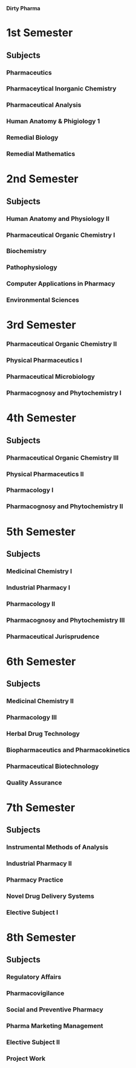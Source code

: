<!DOCTYPE html>
<html lang="en">
<head>
  <b>Dirty Pharma</b>
</head>
<body>

<h1><b>1st Semester</b> </h1>
<h2>Subjects</h2>
<h3>Pharmaceutics</h3>
<h3>Pharmaceytical Inorganic Chemistry</h3>
<h3>Pharmaceutical Analysis</h3>
<h3>Human Anatomy & Phigiology 1</h3>
<h3>Remedial Biology</h3>
<h3>Remedial Mathematics</h3>
<h1><b>2nd Semester</b> </h1>
<h2>Subjects</h2>
<h3>Human Anatomy and Physiology II</h3>
<h3>Pharmaceutical Organic Chemistry I</h3>
<h3>Biochemistry</h3>
<h3>Pathophysiology</h3>
<h3>Computer Applications in Pharmacy</h3>
<h3>Environmental Sciences</h3>
<h1><b>3rd Semester</b> </h1>
<h3>Pharmaceutical Organic Chemistry II</h3>
<h3>Physical Pharmaceutics I</h3>
<h3>Pharmaceutical Microbiology</h3>
<h3>Pharmacognosy and Phytochemistry I</h3>
<h1><b>4th Semester</b> </h1>
<h2>Subjects</h2>
<h3>Pharmaceutical Organic Chemistry III</h3>
<h3>Physical Pharmaceutics II</h3>
<h3>Pharmacology I</h3>
<h3>Pharmacognosy and Phytochemistry II</h3>

<h1><b>5th Semester</b> </h1>
<h2>Subjects</h2>
<h3>Medicinal Chemistry I</h3>
<h3>Industrial Pharmacy I</h3>
<h3>Pharmacology II</h3>
<h3>Pharmacognosy and Phytochemistry III</h3>
<h3>Pharmaceutical Jurisprudence</h3>
<h1><b>6th Semester</b> </h1>
<h2>Subjects</h2>
<h3>Medicinal Chemistry II</h3>
<h3>Pharmacology III</h3>
<h3>Herbal Drug Technology</h3>
<h3>Biopharmaceutics and Pharmacokinetics</h3>
<h3>Pharmaceutical Biotechnology</h3>
<h3>Quality Assurance</h3>
<h1><b>7th Semester</b> </h1>
<h2>Subjects</h2>
<h3>Instrumental Methods of Analysis</h3>
<h3>Industrial Pharmacy II</h3>
<h3>Pharmacy Practice</h3>
<h3>Novel Drug Delivery Systems</h3>
<h3>Elective Subject I</h3>
<h1><b>8th Semester</b> </h1>
<h2>Subjects</h2>
<h3>Regulatory Affairs</h3>
<h3>Pharmacovigilance</h3>
<h3>Social and Preventive Pharmacy</h3>
<h3>Pharma Marketing Management</h3>
<h3>Elective Subject II</h3>
<h3>Project Work</h3>
<p> </p>

</body>
</html>

